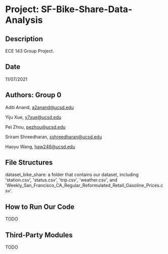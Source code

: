 # Project: SF-Bike-Share-Data-Analysis

## Description
  ECE 143 Group Project.
## Date
  11/07/2021
## Authors: Group 0
  Aditi Anand, a2anand@ucsd.edu

  Yiju Xue, y7xue@ucsd.edu

  Pei Zhou, pezhou@ucsd.edu

  Sriram Shreedharan, sshreedharan@ucsd.edu

  Haoyu Wang, haw246@ucsd.edu


## File Structures
  dataset_bike_share: a folder that contains our dataset, including 'station.csv',
  'status.csv', 'trip.csv', 'weather.csv', and 'Weekly_San_Francisco_CA_Regular_Reformulated_Retail_Gasoline_Prices.csv'.

  

## How to Run Our Code
  TODO

## Third-Party Modules
  TODO
